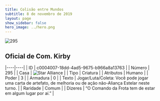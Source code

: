 ```yaml
---
title: Colisão entre Mundos
subtitle: 8 de novembro de 2019
layout: page
show_sidebar: false
hero_image: ../hero.png
---
```


![295](https://cdn.keyforgegame.com/media/card_front/pt/452_295_55RR583RQ268_pt.png)

## Oficial de Com. Kirby

|----|----|
| ID | c0004007-18dd-4ad5-9675-b966a8a13763 |
| Número | 295 |
| Casa | ![Star Alliance](https://archonarcana.com/images/thumb/7/7d/Star_Alliance.png/22px-Star_Alliance.png "Aliança Estelar") |
| Tipo | Criatura |
| Atributos | Humano |
| Poder | 3 |
| Armadura | 0 |
| Texto | Jogar/Luta/Coleta: Você pode jogar uma carta de artefato, de melhoria ou de ação não-Aliança Estelar neste turno. |
| Raridade | Comum |
| Dizeres | “O Comando da Frota tem de estar  em algum lugar por aí.” |
